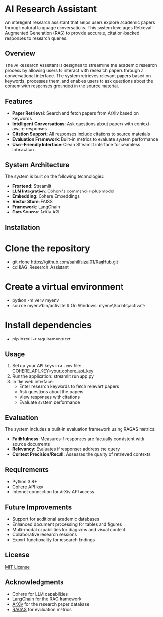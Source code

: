 # AI Research Assistant

An intelligent research assistant that helps users explore academic papers through natural language conversations. This system leverages Retrieval-Augmented Generation (RAG) to provide accurate, citation-backed responses to research queries.

## Overview

The AI Research Assistant is designed to streamline the academic research process by allowing users to interact with research papers through a conversational interface. The system retrieves relevant papers based on keywords, processes them, and enables users to ask questions about the content with responses grounded in the source material.

## Features

- **Paper Retrieval**: Search and fetch papers from ArXiv based on keywords
- **Intelligent Conversations**: Ask questions about papers with context-aware responses
- **Citation Support**: All responses include citations to source materials
- **Evaluation Framework**: Built-in metrics to evaluate system performance
- **User-Friendly Interface**: Clean Streamlit interface for seamless interaction

## System Architecture

The system is built on the following technologies:
- **Frontend**: Streamlit
- **LLM Integration**: Cohere's command-r-plus model
- **Embedding**: Cohere Embeddings
- **Vector Store**: FAISS
- **Framework**: LangChain
- **Data Source**: ArXiv API

## Installation
# Clone the repository
* git clone https://github.com/sahilfaizal01/RagHub.git
* cd RAG_Research_Assistant

# Create a virtual environment
* python -m venv myenv
* source myenv/bin/activate  # On Windows: myenv\Scripts\activate

# Install dependencies
* pip install -r requirements.txt


## Usage
1. Set up your API keys in a `.env` file: COHERE_API_KEY=your_cohere_api_key
2. Run the application: streamlit run app.py
3. In the web interface:
   - Enter research keywords to fetch relevant papers
   - Ask questions about the papers
   - View responses with citations
   - Evaluate system performance

## Evaluation

The system includes a built-in evaluation framework using RAGAS metrics:
- **Faithfulness**: Measures if responses are factually consistent with source documents
- **Relevancy**: Evaluates if responses address the query
- **Context Precision/Recall**: Assesses the quality of retrieved contexts

## Requirements

- Python 3.8+
- Cohere API key
- Internet connection for ArXiv API access

## Future Improvements

- Support for additional academic databases
- Enhanced document processing for tables and figures
- Multi-modal capabilities for diagrams and visual content
- Collaborative research sessions
- Export functionality for research findings

## License

[MIT License](LICENSE)

## Acknowledgments

- [Cohere](https://cohere.com/) for LLM capabilities
- [LangChain](https://www.langchain.com/) for the RAG framework
- [ArXiv](https://arxiv.org/) for the research paper database
- [RAGAS](https://github.com/explodinggradients/ragas) for evaluation metrics






